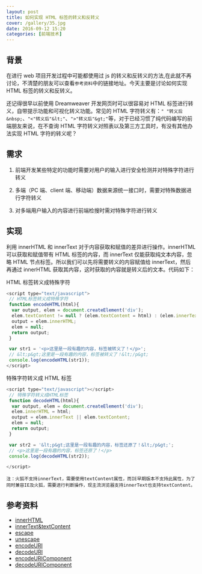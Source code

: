 ```yaml
---
layout: post
title: 如何实现 HTML 标签的转义和反转义
cover: /gallery/35.jpg
date: 2016-09-12 15:20
categories: [前端技术]
---
```


## 背景

在进行 web 项目开发过程中可能都使用过 js 的转义和反转义的方法,在此就不再讨论，不清楚的朋友可以查看`参考资料`中的链接地址。今天主要是讨论如何实现 HTML 标签的转义和反转义。

还记得很早以前使用 Dreamweaver 开发网页时可以很容易对 HTML 标签进行转义，自带提示功能和可视化转义功能。常见的 HTML 字符转义有：`" "转义后&nbsp;`、`"<"转义后"&lt;"`、`">"转义后"&gt;"`等，对于已经习惯了纯代码编写的前端朋友来说，在不查询 HTML 字符转义对照表以及第三方工具时，有没有其他办法实现 HTML 字符的转义呢？

## 需求

1. 前端开发某些特定的功能时需要对用户的输入进行安全检测并对特殊字符进行转义

2. 多端（PC 端、client 端、移动端）数据来源统一接口时，需要对特殊数据进行字符转义

3. 对多端用户输入的内容进行前端检搜时需对特殊字符进行转义

<!--more-->

## 实现

利用 innerHTML 和 innerText 对于内容获取和赋值的差异进行操作。innerHTML 可以获取和赋值带有 HTML 标签的内容，而 innerText 仅能获取纯文本内容，忽略 HTML 节点标签。所以我们可以先将需要转义的内容赋值给 innerText，然后再通过 innerHTML 获取其内容，这时获取的内容就是转义后的文本。代码如下：

HTML 标签转义成特殊字符

```js
<script type="text/javascript">
 // HTML标签转义成特殊字符
 function encodeHTML(html){
  var output, elem = document.createElement('div');
  elem.textContent != null ? (elem.textContent = html) : (elem.innerText = html);
  output = elem.innerHTML;
  elem = null;
  return output;
 }

 var str1 = '<p>这里是一段有趣的内容，标签被转义了！</p>';
 // &lt;p&gt;这里是一段有趣的内容，标签被转义了！&lt;/p&gt;
 console.log(encodeHTML(str1));
</script>
```

特殊字符转义成 HTML 标签

```js
<script type="text/javascript"></script>
 // 特殊字符转义成HTML标签
 function decodeHTML(html){
  var output, elem = document.createElement('div');
  elem.innerHTML = html;
  output = elem.innerText || elem.textContent;
  elem = null;
  return output;
 }

 var str2 = '&lt;p&gt;这里是一段有趣的内容，标签还原了！&lt;/p&gt;';
 // <p>这里是一段有趣的内容，标签还原了！</p>
 console.log(decodeHTML(str2));

</script>
```

`注：火狐不支持innerText，需要使用textContent属性，而IE早期版本不支持此属性，为了同时兼容IE及火狐，需要进行判断操作，现主流浏览器支持innerText也支持textContent。`

## 参考资料

- [innerHTML](https://developer.mozilla.org/zh-CN/docs/Web/API/Element/innerHTML)
- [innerText&textContent](http://deuka54.blogspot.jp/2009/05/javascript-innertext-textcontent.html)
- [escape](http://www.w3school.com.cn/jsref/jsref_escape.asp)
- [unescape](http://www.w3school.com.cn/jsref/jsref_unescape.asp)
- [encodeURI](http://www.w3school.com.cn/jsref/jsref_encodeuri.asp)
- [decodeURI](http://www.w3school.com.cn/jsref/jsref_decodeuri.asp)
- [encodeURIComponent](http://www.w3school.com.cn/jsref/jsref_encodeURIComponent.asp)
- [decodeURIComponent](http://www.w3school.com.cn/jsref/jsref_decodeURIComponent.asp)
